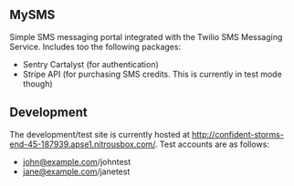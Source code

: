 ## MySMS

Simple SMS messaging portal integrated with the Twilio SMS Messaging Service. Includes too the following packages:

* Sentry Cartalyst (for authentication)
* Stripe API (for purchasing SMS credits. This is currently in test mode though)

## Development

The development/test site is currently hosted at http://confident-storms-end-45-187939.apse1.nitrousbox.com/. Test accounts are as follows:

* john@example.com/johntest
* jane@example.com/janetest